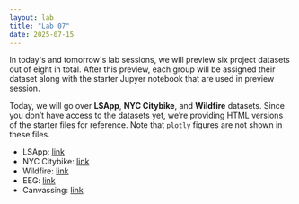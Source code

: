 ```yaml
---
layout: lab
title: "Lab 07"
date: 2025-07-15
---
```

In today's and tomorrow's lab sessions, we will preview six project datasets out of eight in total. After this preview, each group will be assigned their dataset along with the starter Jupyer notebook that are used in preview session.

Today, we will go over **LSApp**, **NYC Citybike**, and **Wildfire** datasets. Since you don’t have access to the datasets yet, we’re providing HTML versions of the starter files for reference. Note that `plotly` figures are not shown in these files.

- LSApp: <a href ="https://github.com/wonjun-seo/cosmos/blob/master/static_files/labs/7/App_starter.html">link</a>
- NYC Citybike: <a href ="https://github.com/wonjun-seo/cosmos/blob/master/static_files/labs/7/NYCyclepedia_starter.html">link</a>
- Wildfire: <a href ="https://github.com/wonjun-seo/cosmos/blob/master/static_files/labs/7/Wildfire_starter.html">link</a>
- EEG: <a href ="https://github.com/wonjun-seo/cosmos/blob/master/static_files/labs/7/EEG_starter.html">link</a>
- Canvassing: <a href ="https://github.com/wonjun-seo/cosmos/blob/master/static_files/labs/7/Canvassing_starter.html">link</a>
